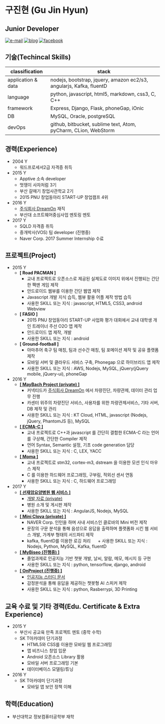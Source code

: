 # 구진현 (Gu Jin Hyun)

## Junior Developer 

[![e-mail](https://img.shields.io/badge/e--mail-lazyeffect1@gmail.com-orange.svg)](mailto:lazyeffect1@gmail.com)
[![blog](https://img.shields.io/badge/blog-https://koocci.github.io/-yellowgreen.svg)](https://koocci.github.io/)
[![facebook](https://img.shields.io/badge/facebook-FB-blue.svg)](https://www.facebook.com/gu.jinhyun)

## 기술(Techincal Skills)

| classification | stack  |
| ------------- | ------------- |
| application & data | nodejs, bootstrap, jquery, amazon ec2/s3, angularjs, Kafka, fluentD |
| language  | python, javascript, html5, markdown, css3, C, C++ |
| framework  | Express, Django, Flask, phoneGap, iOnic |
| DB | MySQL, Oracle, postgreSQL |
| devOps  | github, bitbucket, sublime text, Atom, pyCharm, CLion, WebStorm |

## 경력(Experience)
  * 2004 Y
    - 워드프로세서2급 자격증 취득
  * 2015 Y
    - Apptive 소속 developer
    - 멋쟁이 사자처럼 3기
    - 부산 갈매기 창업사관학교 2기
    - 2015 PNU 창업동아리 START-UP 창업캠프 4위
  * 2016 Y
    - [주식회사 DreamOn](http://www.smartcar.or.kr/) 재직
    - 부산대 소프트웨어중심사업 멘토링 멘토
  * 2017 Y
    - SQLD 자격증 취득
    - 중개박사(VOS) 팀 developer (진행중)
    - Naver Corp. 2017 Summer Internship 수료

## 프로젝트(Project)
  * 2015 Y
    - **[ Road PACMAN ]**
      + 교내 프로젝트로 오픈소스로 제공된 실제도로 이미지 위에서 진행되는 간단한 팩맨 게임 제작
      + 안드로이드 웹뷰를 이용한 간단 웹앱 제작
      + Javascript 개발 지식 습득, 웹뷰 활용 어플 제작 방법 습득
      + 사용한 SKILL 또는 지식 : javascript, HTML5, CSS3, android Webview
    - **[ FASIO ]**
      + 2015 PNU 창업동아리 START-UP 사업화 평가 대회에서 교내 대학생 개인 트레이너 주선 O2O 앱 제작
      + 안드로이드 앱 제작, 개발
      + 사용한 SKILL 또는 지식 : android
    - **[ Ground-football ]**
      + 아마추어 축구 팀 매칭, 팀과 선수간 매칭, 팀 포메이션 제작 및 공유 플랫폼 제작
      + 모바일 서버 및 클라우드 서비스 구축, Phonegap 으로 하이브리드 앱 제작
      + 사용한 SKILL 또는 지식 : AWS, Nodejs, MySQL, jQuery(jQuery mobile, jQuery-ui), phoneGap
  * 2016 Y
    - [**[ MayBach Project (private) ]**](https://github.com/koocci/MaybachProject/blob/master/%EB%93%9C%EB%A6%BC%EC%98%A8%20%EA%B0%9C%EB%B0%9C%20%EB%AC%B8%EC%84%9C.pdf)
      + 커넥티드카 [주식회사 DreamOn](http://www.smartcar.or.kr/) 에서 차량진단, 차량관제, 데이터 관리 업무 진행
      + 카센터 위주의 차량진단 서비스, 사용자를 위한 차량관제서비스, 기타 서버, DB 제작 및 관리
      + 사용한 SKILL 또는 지식 : KT Cloud, HTML, javascript (Nodejs, jQuery, PhantomJS 등), MySQL
    - [**[ ECMA-C ]**](https://github.com/seunggu/ECMA-C-Compiler)
      + 교내 프로젝트로 C++과 javascript 를 간단히 결합한 ECMA-C 라는 언어를 구상해, 간단한 Compiler 제작
      + 언어 Syntax, Semantic 설정, 기초 code generation 담당
      + 사용한 SKILL 또는 지식 : C, LEX, YACC
    - [**[ Moma ]**](https://github.com/0x1306e6d/moma)
      + 교내 프로젝트로 stm32, cortex-m3, dstream 을 이용한 모션 인식 마우스 제작
      + C 를 이용한 하드웨어 프로그래밍, 구부림, 적외선 센서 연동
      + 사용한 SKILL 또는 지식 : C, 하드웨어 프로그래밍
  * 2017 Y
    - [**[ 선재암요양병원 웹 서비스 ]**](http://jayson1.cafe24app.com/)
      + [개발 자료 (private)](https://github.com/koocci/onepageWeb)
      + 병원 소개 및 게시판 제작
      + 사용한 SKILL 또는 지식 : AngularJS, Nodejs, MySQL
    - [**[ Mini Clova (private) ]**](https://github.com/koocci/miniClova/blob/master/%EB%AF%B8%EB%8B%88%ED%81%B4%EB%A1%9C%EB%B0%94.pdf)
      + NAVER Corp. 인턴을 하며 사내 서비스인 클로바의 Mini 버전 제작
      + 문장의 구문 분석을 통해 음성으로 응답을 출력하며 플랫폼화 시킨 웹 서비스 개발, 가계부 형태의 서드파티 제작
      + kafka, fluentD를 이용한 로깅 처리
      + 사용한 SKILL 또는 지식 : Nodejs, Python, MySQL, Kafka, fluentD
    - [**[ MyBiseo (진행중) ]**](https://github.com/koocci/mybiseo)
      + 졸업과제로 인공지능 기반 챗봇 개발, 날씨, 알람, 메모, 메시지 등 구현
      + 사용한 SKILL 또는 지식 : python, tensorflow, django, android
    - [**[ OnProject (진행중) ]**](https://github.com/orgs/AIClub-D/dashboard)
      + [인공지능 스터디 문서](https://www.gitbook.com/book/koocci/aiclub-d/details)
      + 감정분석을 통해 응답을 제공하는 챗봇형 AI 스피커 제작
      + 사용한 SKILL 또는 지식 : python, Rasberrypi, 3D Printing

## 교육 수료 및 기타 경력(Edu. Certificate & Extra Experience)
  * 2015 Y
    - 부산시 공교육 만족 프로젝트 멘토 (중학 수학)
    - SK T아카데미 단기과정
      + HTML5와 CSS를 이용한 모바일 웹 프로그래밍
      + 앱 비즈니스 창업 입문
      + Android 오픈소스 Library 활용
      + 모바일 서버 프로그래밍 기본
      + 데이터베이스 모델링/튜닝
  * 2016 Y
    - SK T아카데미 단기과정
      + 모바일 앱 보안 정책 이해

## 학력(Education)
  * 부산대학교 정보컴퓨터공학부 재학
